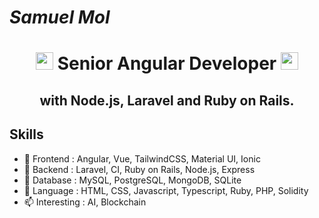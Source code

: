 <h1 align="left">
    <em>Samuel Mol</em>
</h1>

<h1 align="center">
  <img src="https://media.giphy.com/media/hvRJCLFzcasrR4ia7z/giphy.gif" width="28">
    Senior Angular Developer
  <img src="https://media.giphy.com/media/hvRJCLFzcasrR4ia7z/giphy.gif" width="28">
</h1>

<h2 align="center">
  with Node.js, Laravel and Ruby on Rails.
</h2>

## Skills

- 🌱 Frontend : Angular, Vue, TailwindCSS, Material UI, Ionic
- 🔭 Backend : Laravel, CI, Ruby on Rails, Node.js, Express
- 🧩 Database : MySQL, PostgreSQL, MongoDB, SQLite
- 💬 Language : HTML, CSS, Javascript, Typescript, Ruby, PHP, Solidity
- 📫 Interesting : AI, Blockchain
